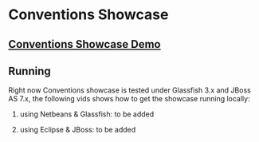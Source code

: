 
Conventions Showcase
===========

[Conventions Showcase Demo](http://conventions-rpestano.rhcloud.com/conventions/)
----------------------
 
Running 
---------------------- 

Right now Conventions showcase is tested under Glassfish 3.x and JBoss AS 7.x, the following vids shows how to get the showcase running locally:

1. using Netbeans & Glassfish: to be added

2. using Eclipse & JBoss: to be added
